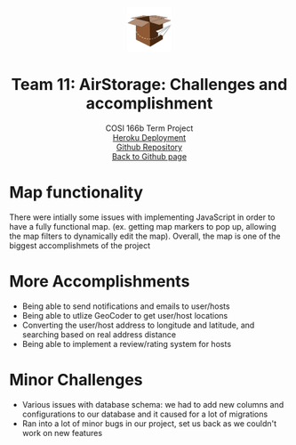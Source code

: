 <p align="center">
  <a href="https://mikeq0621.github.io/COSI166_team11/">
    <img src="../app/assets/images/AirStorageIcon2.png" alt="Logo" width="80" height="80">
  </a>
  <h1 align="center">Team 11: AirStorage: Challenges and accomplishment</h1>
  <p align="center">
    COSI 166b Term Project
    <br>
    <a href="https://airstorage.herokuapp.com/">Heroku Deployment</a>
    <br>
    <a href="https://github.com/Mikeq0621/COSI166_team11">Github Repository</a>
    <br>
    <a href="https://mikeq0621.github.io/COSI166_team11/">Back to Github page</a>
  </p>
</p>

# Map functionality
<p> There were intially some issues with implementing JavaScript in order to have a fully functional map. (ex. getting map markers to pop up, allowing the map           filters to dynamically edit the map). Overall, the map is one of the biggest accomplishmets of the project  </p>

# More Accomplishments  
 * Being able to send notifications and emails to user/hosts
 * Being able to utlize GeoCoder to get user/host locations 
 * Converting the user/host address to longitude and latitude, and searching based on real address distance
 * Being able to implement a review/rating system for hosts

# Minor Challenges
 * Various issues with database schema: we had to add new columns and configurations to our database and it caused for a lot of migrations 
 * Ran into a lot of minor bugs in our project, set us back as we couldn't work on new features
